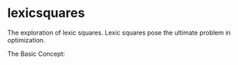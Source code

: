 # lexicsquares
The exploration of lexic squares. Lexic squares pose the ultimate problem in optimization. 

The Basic Concept:
